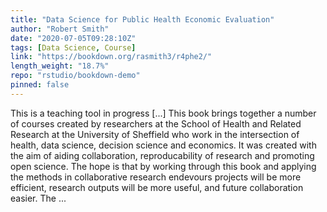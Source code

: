 ```yaml
---
title: "Data Science for Public Health Economic Evaluation"
author: "Robert Smith"
date: "2020-07-05T09:28:10Z"
tags: [Data Science, Course]
link: "https://bookdown.org/rasmith3/r4phe2/"
length_weight: "18.7%"
repo: "rstudio/bookdown-demo"
pinned: false
---
```


This is a teaching tool in progress [...] This book brings together a number of courses created by researchers at the School of Health and Related Research at the University of Sheffield who work in the intersection of health, data science, decision science and economics. It was created with the aim of aiding collaboration, reproducability of research and promoting open science. The hope is that by working through this book and applying the methods in collaborative research endevours projects will be more efficient, research outputs will be more useful, and future collaboration easier. The ...
